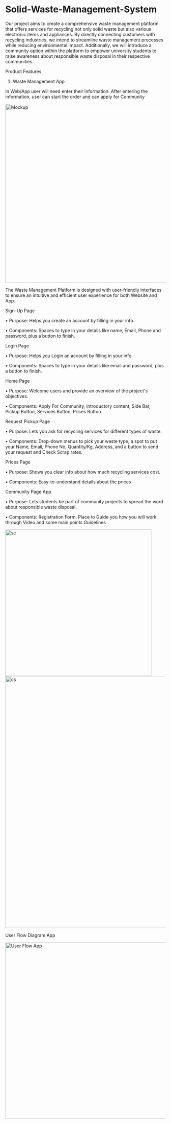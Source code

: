 # Solid-Waste-Management-System
Our project aims to create a comprehensive waste management platform that offers services for recycling not only solid waste but also various electronic items and appliances. By directly connecting customers with recycling industries, we intend to streamline waste management processes while reducing environmental impact. Additionally, we will introduce a community option within the platform to empower university students to raise awareness about responsible waste disposal in their respective communities.

Product Features
1. Waste Management App

In Web/App user will need enter their information. After entering the information, user can start the order and can apply for Community 

<img width="560" alt="Mockup" src="https://github.com/Abdul-Mohaimen/Solid-Waste-Management-System/assets/97448982/23c6f97a-b772-40e4-b150-bf4f848d9c0e">

The Waste Management Platform is designed with user-friendly interfaces to ensure an intuitive and efficient user experience for both Website and App. 


Sign-Up Page 

•	Purpose: Helps you create an account by filling in your info.

•	Components: Spaces to type in your details like name, Email, Phone and password, plus a button to finish.

Login Page 

•	Purpose: Helps you Login an account by filling in your info.

•	Components: Spaces to type in your details like email and password, plus a button to finish.


Home Page 

•	Purpose: Welcome users and provide an overview of the project's objectives.

•	Components: Apply For Community, introductory content, Side Bar, Pickup Button, Services Button, Prices Button.

Request Pickup Page 

•	Purpose: Lets you ask for recycling services for different types of waste.

•	Components: Drop-down menus to pick your waste type, a spot to put your Name, Email, Phone No, Quantity/Kg, Address, and a button to send your request and Check Scrap rates.

Prices Page 

•	Purpose: Shows you clear info about how much recycling services cost.

•	Components: Easy-to-understand details about the prices

Community Page App

•	Purpose: Lets students be part of community projects to spread the word about responsible waste disposal.

•	Components: Registration Form, Place to Guide you how you will work through Video and some main points Guidelines 


<img width="459" alt="sc" src="https://github.com/Abdul-Mohaimen/Solid-Waste-Management-System/assets/97448982/d45b95f1-1d38-48ad-836f-aff00e7ccb62">
<img width="789" alt="cs" src="https://github.com/Abdul-Mohaimen/Solid-Waste-Management-System/assets/97448982/8fef785b-b866-43df-bfb6-e6468450a0d5">

User Flow Diagram App

<img width="552" alt="User Flow App" src="https://github.com/Abdul-Mohaimen/Solid-Waste-Management-System/assets/97448982/2f7989b4-3de5-427e-b137-71837c98eded">
